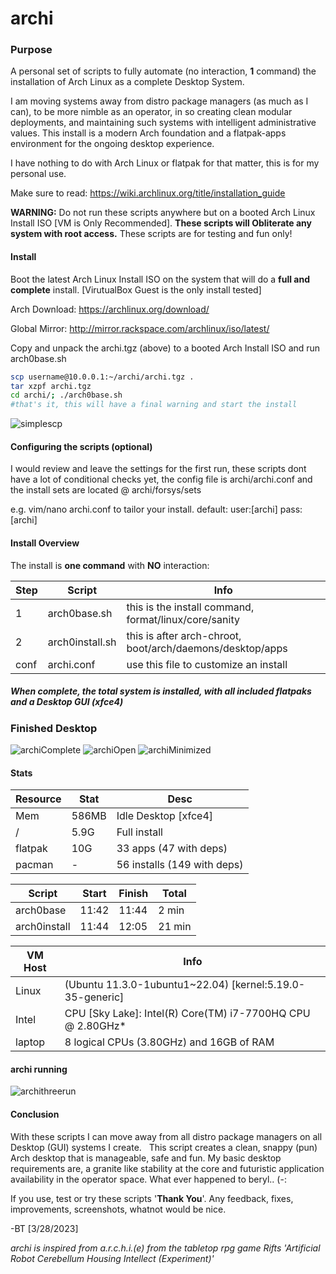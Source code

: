 # archi
### Purpose
A personal set of scripts to fully automate (no interaction, **1** command) the installation of Arch Linux as a complete Desktop System. 

I am moving systems away from distro package managers (as much as I can), to be more nimble as an operator, in so creating clean modular deployments, and maintaining such systems with intelligent administrative values. This install is a modern Arch foundation and a flatpak-apps environment for the ongoing desktop experience.

I have nothing to do with Arch Linux or flatpak for that matter, this is for my personal use.

Make sure to read: https://wiki.archlinux.org/title/installation_guide 

**WARNING:** Do not run these scripts anywhere but on a booted Arch Linux Install ISO [VM is Only Recommended].  **These scripts will Obliterate any system with root access.**  These scripts are for testing and fun only!
#### Install
Boot the latest Arch Linux Install ISO on the system that will do a **full and complete** install. [VirutualBox Guest is the only install tested] 

Arch Download: https://archlinux.org/download/

Global Mirror: http://mirror.rackspace.com/archlinux/iso/latest/

Copy and unpack the archi.tgz (above) to a booted Arch Install ISO and run arch0base.sh  
```sh
scp username@10.0.0.1:~/archi/archi.tgz .
tar xzpf archi.tgz
cd archi/; ./arch0base.sh 
#that's it, this will have a final warning and start the install
```
![simplescp](https://user-images.githubusercontent.com/20193396/230524685-c2e340a2-4596-49de-85f3-539b1a61c481.png)
#### Configuring the scripts (optional)
I would review and leave the settings for the first run, these scripts dont have a lot of conditional checks yet, the config file is archi/archi.conf and the install sets are located @ archi/forsys/sets 

e.g. vim/nano archi.conf to tailor your install. default: user:[archi] pass:[archi]

#### Install Overview
The install is **one command** with **NO** interaction:

|Step  | Script | Info                                                                |
| ---- | ------ | ----                                                                |
| 1    | arch0base.sh    | this is the install command, format/linux/core/sanity      |
| 2    | arch0install.sh | this is after arch-chroot, boot/arch/daemons/desktop/apps  |
| conf | archi.conf      | use this file to customize an install                      |

##### When complete, the total system is installed, with all included flatpaks and a Desktop GUI (xfce4)
### Finished Desktop
![archiComplete](https://user-images.githubusercontent.com/20193396/229312252-cf00e46d-e456-4ba9-ada8-c11ac1826290.png)
![archiOpen](https://user-images.githubusercontent.com/20193396/229312258-fdd0f36c-873a-4eca-922b-9f1a25629af1.png)
![archiMinimized](https://user-images.githubusercontent.com/20193396/229314436-9343d304-1261-4e01-8cd6-261193597ff4.png)

#### Stats
|Resource     | Stat | Desc                         |
| ----        | ---- | ----------------             |
| Mem         | 586MB| Idle Desktop [xfce4]         |
| /           | 5.9G | Full install                 |
| flatpak     | 10G  | 33 apps     (47 with deps)   |
| pacman      | -    | 56 installs (149 with deps)  |


|Script        | Start | Finish | Total  |
| ---          | ----  | ---    | -----  |
| arch0base    | 11:42 | 11:44  |  2 min |
| arch0install | 11:44 | 12:05  | 21 min |


|VM Host | Info                                                           | 
| ---    | -----------------------                                        |
|Linux   | (Ubuntu 11.3.0-1ubuntu1~22.04) [kernel:5.19.0-35-generic]      |
|Intel   | CPU [Sky Lake]: Intel(R) Core(TM) i7-7700HQ CPU @ 2.80GHz*     |
|laptop  | 8 logical CPUs (3.80GHz) and 16GB of RAM                       |

#### archi running

![archithreerun](https://user-images.githubusercontent.com/20193396/230749166-5b3c624a-299d-45e7-8664-ab01cc5bf844.png)

#### Conclusion

With these scripts I can move away from all distro package managers on all Desktop (GUI) systems I create.   
This script creates a clean, snappy (pun) Arch desktop that is manageable, safe and fun. 
My basic desktop requirements are, a granite like stability at the core and futuristic application availability in the operator space.
What ever happened to beryl.. (-:

If you use, test or try these scripts '**Thank You**'. Any feedback, fixes, improvements, screenshots, whatnot would be nice. 

-BT [3/28/2023]

*archi is inspired from a.r.c.h.i.(e) from the tabletop rpg game Rifts 'Artificial Robot Cerebellum Housing Intellect (Experiment)'*
